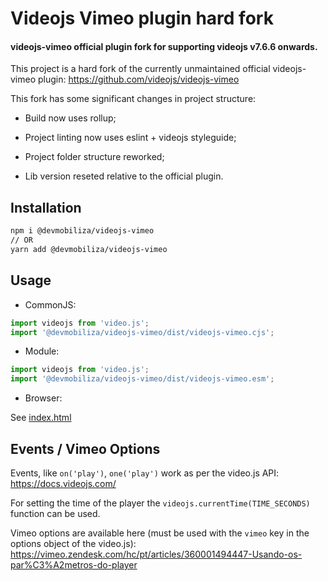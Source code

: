 # Videojs Vimeo plugin hard fork

#### videojs-vimeo official plugin fork for supporting videojs v7.6.6 onwards.

This project is a hard fork of the currently unmaintained official videojs-vimeo plugin: https://github.com/videojs/videojs-vimeo

This fork has some significant changes in project structure:

- Build now uses rollup;

- Project linting now uses eslint + videojs styleguide;

- Project folder structure reworked;

- Lib version reseted relative to the official plugin.

## Installation

```bash
npm i @devmobiliza/videojs-vimeo
// OR
yarn add @devmobiliza/videojs-vimeo
```

## Usage

- CommonJS:

```js
import videojs from 'video.js';
import '@devmobiliza/videojs-vimeo/dist/videojs-vimeo.cjs';
```

- Module:

```js
import videojs from 'video.js';
import '@devmobiliza/videojs-vimeo/dist/videojs-vimeo.esm';
```

- Browser:

See [index.html](https://github.com/Mobiliza/videojs-vimeo/blob/master/index.html)

## Events / Vimeo Options

Events, like `on('play')`, `one('play')` work as per the video.js API: https://docs.videojs.com/

For setting the time of the player the `videojs.currentTime(TIME_SECONDS)` function can be used.

Vimeo options are available here (must be used with the `vimeo` key in the options object of the video.js): https://vimeo.zendesk.com/hc/pt/articles/360001494447-Usando-os-par%C3%A2metros-do-player

